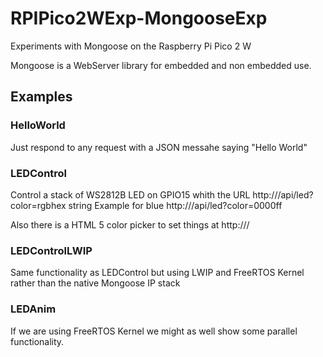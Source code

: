 # RPIPico2WExp-MongooseExp
Experiments with Mongoose on the Raspberry Pi Pico 2 W

Mongoose is a WebServer library for embedded and non embedded use.

## Examples

### HelloWorld
Just respond to any request with a JSON messahe saying "Hello World"

### LEDControl
Control a stack of WS2812B LED on GPIO15 whith the URL
http://<IP>/api/led?color=rgbhex string
Example for blue
http://<IP>/api/led?color=0000ff

Also there is a HTML 5 color picker to set things at http://<IP>/


### LEDControlLWIP
Same functionality as LEDControl but using LWIP and FreeRTOS Kernel rather than the native Mongoose IP stack

### LEDAnim
If we are using FreeRTOS Kernel we might as well show some parallel functionality.

